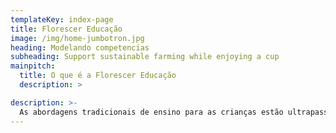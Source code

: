 ```yaml
---
templateKey: index-page
title: Florescer Educação
image: /img/home-jumbotron.jpg
heading: Modelando competencias
subheading: Support sustainable farming while enjoying a cup
mainpitch:
  title: O que é a Florescer Educação
  description: >

description: >-
  As abordagens tradicionais de ensino para as crianças estão ultrapassadas. Moldar as crianças para se adaptarem a um sistema tem se mostrado ineficaz. Crianças não são máquinas para aprenderem de forma padronizada. A educação não possui uma fórmula mágica. E cada ser humano possui uma forma diferente de aprender. Por isso, acreditamos no poder da simplicidade e do amor para a constante transformação das pessoas. Afinal, é a nossa capacidade emocional que nos torna mais humanos e menos mecânicos. As palestras da Florescer foram pensadas com muito amor. São vários temas que trazemos para ampliar os conhecimentos e criar novos vínculos entre pais e professores sobre como se engajar com as crianças de hojê.
---
```

